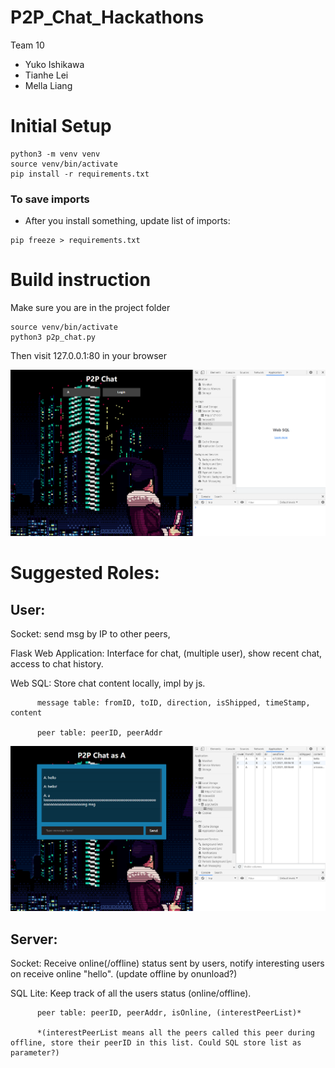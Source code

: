# P2P_Chat_Hackathons
Team 10
- Yuko Ishikawa
- Tianhe Lei
- Mella Liang

# Initial Setup 
```
python3 -m venv venv
source venv/bin/activate
pip install -r requirements.txt
```
### To save imports
- After you install something, update list of imports:
```
pip freeze > requirements.txt
```
# Build instruction
Make sure you are in the project folder
```
source venv/bin/activate
python3 p2p_chat.py
```
Then visit 127.0.0.1:80 in your browser


![preview_0](https://github.com/ryan2214/P2P_Chat_Hackathons/blob/main/pics/preview_0.png?raw=true)


# Suggested Roles:

## User:

Socket: send msg by IP to other peers,

Flask Web Application: Interface for chat, (multiple user), show recent chat, access to chat history.

Web SQL: Store chat content locally, impl by js.

          message table: fromID, toID, direction, isShipped, timeStamp,  content
          
          peer table: peerID, peerAddr

![preview_1](https://github.com/ryan2214/P2P_Chat_Hackathons/blob/main/pics/preview_1.png?raw=true)

## Server:

Socket: Receive online(/offline) status sent by users, notify interesting users on receive online "hello". (update offline by onunload?)

SQL Lite: Keep track of all the users status (online/offline).
   
          peer table: peerID, peerAddr, isOnline, (interestPeerList)*
          
          *(interestPeerList means all the peers called this peer during offline, store their peerID in this list. Could SQL store list as parameter?)
